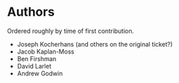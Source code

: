 Authors
=======

Ordered roughly by time of first contribution.

 * Joseph Kocherhans (and others on the original ticket?)
 * Jacob Kaplan-Moss
 * Ben Firshman
 * David Larlet
 * Andrew Godwin
